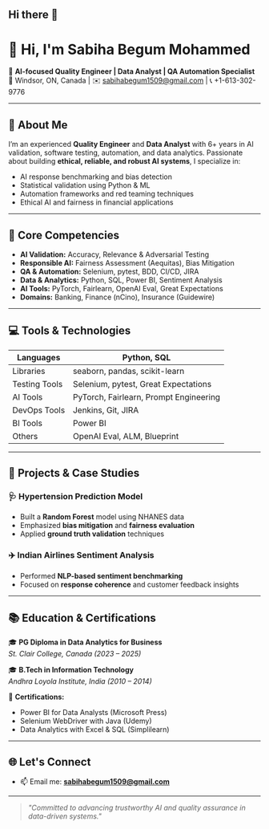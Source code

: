 ## Hi there 👋
# 👋 Hi, I'm Sabiha Begum Mohammed

🎯 **AI-focused Quality Engineer | Data Analyst | QA Automation Specialist**  
📍 Windsor, ON, Canada | ✉️ sabihabegum1509@gmail.com | 📞 +1-613-302-9776

---

## 💼 About Me

I’m an experienced **Quality Engineer** and **Data Analyst** with 6+ years in AI validation, software testing, automation, and data analytics. Passionate about building **ethical, reliable, and robust AI systems**, I specialize in:

- AI response benchmarking and bias detection  
- Statistical validation using Python & ML  
- Automation frameworks and red teaming techniques  
- Ethical AI and fairness in financial applications  

---

## 🧠 Core Competencies

- **AI Validation:** Accuracy, Relevance & Adversarial Testing  
- **Responsible AI:** Fairness Assessment (Aequitas), Bias Mitigation  
- **QA & Automation:** Selenium, pytest, BDD, CI/CD, JIRA  
- **Data & Analytics:** Python, SQL, Power BI, Sentiment Analysis  
- **AI Tools:** PyTorch, Fairlearn, OpenAI Eval, Great Expectations  
- **Domains:** Banking, Finance (nCino), Insurance (Guidewire)  

---

## 💻 Tools & Technologies

| Languages     | Python, SQL |
|---------------|-------------|
| Libraries     | seaborn, pandas, scikit-learn |
| Testing Tools | Selenium, pytest, Great Expectations |
| AI Tools      | PyTorch, Fairlearn, Prompt Engineering |
| DevOps Tools  | Jenkins, Git, JIRA |
| BI Tools      | Power BI |
| Others        | OpenAI Eval, ALM, Blueprint |

---

## 🔧 Projects & Case Studies

### 🩺 Hypertension Prediction Model
- Built a **Random Forest** model using NHANES data  
- Emphasized **bias mitigation** and **fairness evaluation**  
- Applied **ground truth validation** techniques  

### ✈️ Indian Airlines Sentiment Analysis
- Performed **NLP-based sentiment benchmarking**  
- Focused on **response coherence** and customer feedback insights  

---

## 📚 Education & Certifications

🎓 **PG Diploma in Data Analytics for Business**  
*St. Clair College, Canada (2023 – 2025)*  

🎓 **B.Tech in Information Technology**  
*Andhra Loyola Institute, India (2010 – 2014)*  

📜 **Certifications:**  
- Power BI for Data Analysts (Microsoft Press)  
- Selenium WebDriver with Java (Udemy)  
- Data Analytics with Excel & SQL (Simplilearn)

---

## 🌐 Let's Connect

- 📫 Email me: **sabihabegum1509@gmail.com**

---

> _"Committed to advancing trustworthy AI and quality assurance in data-driven systems."_

<!--
**mdsabiha/mdsabiha** is a ✨ _special_ ✨ repository because its `README.md` (this file) appears on your GitHub profile.

Here are some ideas to get you started:

- 🔭 I’m currently working on ...
- 🌱 I’m currently learning ...
- 👯 I’m looking to collaborate on ...
- 🤔 I’m looking for help with ...
- 💬 Ask me about ...
- 📫 How to reach me: ...
- 😄 Pronouns: ...
- ⚡ Fun fact: ...
-->
